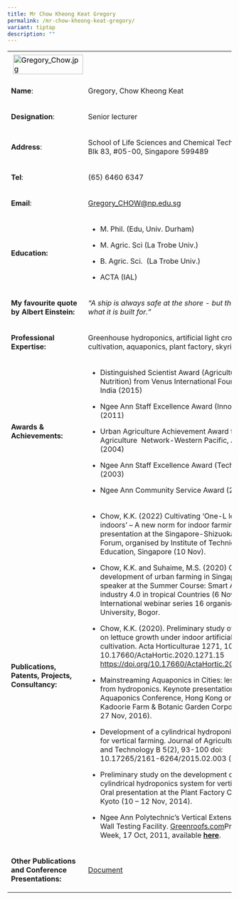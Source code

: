 ```yaml
---
title: Mr Chow Kheong Keat Gregory
permalink: /mr-chow-kheong-keat-gregory/
variant: tiptap
description: ""
---
```

<table>
<tbody>
<tr>
<td rowspan="1" colspan="1">
<div class="isomer-image-wrapper">
<img style="caret-color: rgb(0, 0, 0); color: rgb(0, 0, 0); font-style: normal; font-variant-caps: normal; font-weight: 400; letter-spacing: normal; orphans: auto; text-align: start; text-indent: 0px; text-transform: none; white-space: normal; widows: auto; word-spacing: 0px; -webkit-text-stroke-width: 0px; text-decoration: none; margin: 5px;" height="auto" width="100%" alt="Gregory_Chow.jpg" src="https://graduation.np.edu.sg/staffdirectory/lsct/PublishingImages/Gregory_Chow.jpg">
</div>
</td>
<td rowspan="1" colspan="1">
<p></p>
</td>
</tr>
<tr>
<td rowspan="1" colspan="1">
<p><strong>Name</strong>:&nbsp;&nbsp;&nbsp;&nbsp;&nbsp;&nbsp;&nbsp;&nbsp;&nbsp;&nbsp;&nbsp;&nbsp;&nbsp;&nbsp;&nbsp;&nbsp;&nbsp;&nbsp;&nbsp;&nbsp;&nbsp;&nbsp;&nbsp;&nbsp;&nbsp;</p>
</td>
<td rowspan="1" colspan="1">
<p>​Gregory, Chow Kheong Keat</p>
</td>
</tr>
<tr>
<td rowspan="1" colspan="1">
<p>​<strong>Designation</strong>:</p>
</td>
<td rowspan="1" colspan="1">
<p>​Senior lecturer</p>
</td>
</tr>
<tr>
<td rowspan="1" colspan="1">
<p><strong>Address</strong>: ​</p>
</td>
<td rowspan="1" colspan="1">
<p>School of Life Sciences and Chemical Technology
<br>Blk 83, #05-00, Singapore 599489​</p>
</td>
</tr>
<tr>
<td rowspan="1" colspan="1">
<p><strong>Tel</strong>: &nbsp;&nbsp;&nbsp; ​</p>
</td>
<td rowspan="1" colspan="1">
<p>(65) 6460 6347</p>
</td>
</tr>
<tr>
<td rowspan="1" colspan="1">
<p><strong>Email</strong>: ​</p>
</td>
<td rowspan="1" colspan="1">
<p><a href="mailto:Gregory_CHOW@np.edu.sg" rel="noopener noreferrer nofollow" target="_blank">Gregory_CHOW@np.edu.sg</a>
</p>
</td>
</tr>
<tr>
<td rowspan="1" colspan="1">
<p><strong>Education:</strong>
</p>
</td>
<td rowspan="1" colspan="1">
<ul data-tight="true" class="tight">
<li>
<p>M. Phil. (Edu, Univ. Durham)​</p>
</li>
<li>
<p>M. Agric. Sci (La Trobe Univ.)</p>
</li>
<li>
<p>B. Agric. Sci.&nbsp; (La Trobe Univ.)</p>
</li>
<li>
<p>​ACTA (IAL)</p>
</li>
</ul>
</td>
</tr>
<tr>
<td rowspan="1" colspan="1">
<p><strong>My favourite quote by Albert Einstein:</strong>
</p>
</td>
<td rowspan="1" colspan="1">
<p><em>“A ship is always safe at the shore - but that is NOT what it is built for.”</em>
</p>
</td>
</tr>
<tr>
<td rowspan="1" colspan="1">
<p><strong>Professional Expertise​:</strong>
</p>
</td>
<td rowspan="1" colspan="1">
<p>Greenhouse hydroponics, artificial light crop cultivation, aquaponics,
plant factory, skyrise greening</p>
</td>
</tr>
<tr>
<td rowspan="1" colspan="1">
<p><strong>Awards &amp; Achievements​:</strong>
</p>
</td>
<td rowspan="1" colspan="1">
<ul data-tight="true" class="tight">
<li>
<p>​Distinguished Scientist Award (Agriculture / Plant Nutrition) from Venus
International Foundation, India (2015)</p>
</li>
<li>
<p>Ngee Ann Staff Excellence Award (Innovation) (2011)</p>
</li>
<li>
<p>​​Urban Agriculture Achievement Award from Urban Agriculture&nbsp; Network-Western
Pacific, Australia (2004)​</p>
</li>
<li>
<p>Ngee Ann Staff Excellence Award (Technology) (2003)</p>
</li>
<li>
<p>Ngee Ann Community Service Award (2000)</p>
</li>
</ul>
</td>
</tr>
<tr>
<td rowspan="1" colspan="1">
<p><strong>Publications, Patents, Projects, Consultancy:</strong>
</p>
</td>
<td rowspan="1" colspan="1">
<ul data-tight="true" class="tight">
<li>
<p>Chow, K.K. (2022) Cultivating ‘One-L leafy greens’ indoors’ – A new norm
for indoor farming? Poster presentation at the Singapore-Shizuoka Agri
Food Forum, organised by Institute of Technical Education, Singapore (10
Nov)​​.</p>
</li>
<li>
<p>Chow, K.K. and Suhaime, M.S. (2020) Current development of urban farming
in Singapore. Invited speaker at the Summer Course: Smart Agro- industry
4.0 in tropical Countries (6 Nov). International webinar series 16 organised
by IPB, University, Bogor.</p>
</li>
<li>
<p>Chow, K.K. (2020). Preliminary study of green LED on lettuce growth under
indoor artificial light cultivation. Acta Horticulturae 1271, 107-114 DOI:
10.17660/ActaHortic.2020.1271.15 <a href="https://doi.org/10.17660/ActaHortic.2020.1271.15" rel="noopener noreferrer nofollow" target="_blank">https://doi.org/10.17660/ActaHortic.2020.1271.15</a>
</p>
</li>
<li>
<p>Mainstreaming Aquaponics in Cities: lessons learnt from hydroponics. Keynote
presentation at the Aquaponics Conference, Hong Kong organized by Kadoorie
Farm &amp; Botanic Garden Corporation (26-27 Nov, 2016).</p>
</li>
<li>
<p>Development of a cylindrical hydroponics system for vertical farming.
Journal of Agricultural Science and Technology B 5(2), 93-100 doi: 10.17265/2161-6264/2015.02.003
(2015).</p>
</li>
<li>
<p>​Preliminary study on the development of a cylindrical hydroponics system
for vertical farming. Oral presentation at the Plant Factory Conference,
Kyoto (10 – 12 Nov, 2014).</p>
</li>
<li>
<p>Ngee Ann Polytechnic’s Vertical Extensive Green Wall Testing Facility.
<a href="http://www.greenroofs.com/projects/pview.php?id=1330" rel="noopener noreferrer nofollow" target="_blank">Greenroofs.com</a>Project of the Week, 17 Oct, 2011, available <strong><a href="http://www.greenroofs.com/projects/pview.php?id=1330" rel="noopener noreferrer nofollow" target="_blank">here</a></strong>.</p>
</li>
</ul>
</td>
</tr>
<tr>
<td rowspan="1" colspan="1">
<p><strong>Other Publications and Conference Presentations:</strong>
</p>
</td>
<td rowspan="1" colspan="1">
<p><a href="/files/LSCT/OtherPublications_Greg.pdf" rel="noopener noreferrer nofollow" target="_blank">Document</a>
</p>
</td>
</tr>
</tbody>
</table>
<p></p>